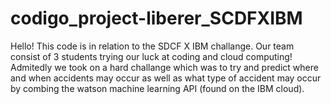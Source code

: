 # codigo_project-liberer_SCDFXIBM
Hello! This code is in relation to the SDCF X IBM challange. Our team consist of 3 students trying our luck at coding and cloud computing! Admitedly we took on a hard challange which was to try and predict where and when accidents may occur as well as what type of accident may occur by combing the watson machine learning API (found on the IBM cloud).

